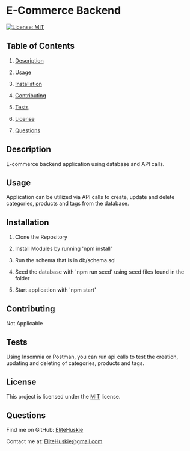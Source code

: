 # E-Commerce Backend

[![License: MIT](https://img.shields.io/badge/License-MIT-yellow.svg)](https://opensource.org/licenses/MIT)

## Table of Contents

1. [Description](#description)
2. [Usage](#usage)

3. [Installation](#installation)
4. [Contributing](#contributing)

5. [Tests](#tests)

6. [License](#license)

7. [Questions](#questions)

## Description

E-commerce backend application using database and API calls.

## Usage

Application can be utilized via API calls to create, update and delete categories, products and tags from the database.

## Installation

1. Clone the Repository

2. Install Modules by running 'npm install'

3. Run the schema that is in db/schema.sql

4. Seed the database with 'npm run seed' using seed files found in the folder

5. Start application with 'npm start'

## Contributing

Not Applicable

## Tests

Using Insomnia or Postman, you can run api calls to test the creation, updating and deleting of categories, products and tags.

## License

This project is licensed under the [MIT](https://opensource.org/licenses/MIT) license.

## Questions

Find me on GitHub: [EliteHuskie](https://github.com/EliteHuskie)

Contact me at: [EliteHuskie@gmail.com](mailto:EliteHuskie@gmail.com)